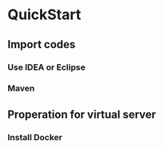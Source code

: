# QuickStart

## Import codes
### Use IDEA or Eclipse 



### Maven


## Properation for virtual server 
### Install Docker 

